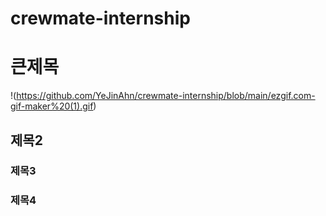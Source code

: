 # crewmate-internship
# 큰제목
!(https://github.com/YeJinAhn/crewmate-internship/blob/main/ezgif.com-gif-maker%20(1).gif)
## 제목2
### 제목3
### 제목4
